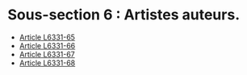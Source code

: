 # Sous-section 6 : Artistes auteurs.

* [Article L6331-65](./LEGIARTI000028697948.md)
* [Article L6331-66](./LEGIARTI000025071650.md)
* [Article L6331-67](./LEGIARTI000025071652.md)
* [Article L6331-68](./LEGIARTI000025071654.md)
